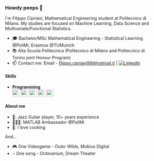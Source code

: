 ### Howdy peeps 👋
I'm Filippo Cipriani, Mathematical Engineering student at Politecnico di Milano. My studies are focused on Machine Learning, Data Science and Multivariate/Functional Statistics. 

- 🎓 Bachelor/MSc Mathematical Engineering - Statistical Learning @PoliMi, Erasmus @TUMunich
- 📚 Alta Scuola Politecnica (Politecnico di Milano and Politecnico di Torino joint Honour Program)
- 📫 Contact me: 
  Email - <a href="mailto:filippo.cipriani99@hotmail.it">filippo.cipriani99@hotmail.it</a> | [![LinkedIn](https://img.shields.io/badge/-LinkedIn-blue?style=flat&logo=Linkedin&logoColor=white)](https://www.linkedin.com/in/filippo-cipriani/)                                                                   

#### Skills
<ul>
    <li>
        <b>Programming</b>
        <br>
        <img src='https://cdn.jsdelivr.net/gh/devicons/devicon/icons/python/python-original.svg' height='24'>
        <img src='https://cdn.jsdelivr.net/gh/devicons/devicon/icons/r/r-original.svg' height='24'>
        <img src='https://cdn.jsdelivr.net/gh/devicons/devicon/icons/matlab/matlab-original.svg' height='24'>
        <img src='https://cdn.jsdelivr.net/gh/devicons/devicon/icons/c/c-original.svg' height='24'>
        <img src='https://cdn.jsdelivr.net/gh/devicons/devicon/icons/cplusplus/cplusplus-original.svg' height='24'>
    </li>
  
</ul>

#### About me
- 🎸: Jazz Guitar player, 10+ years experience
- 👨🏻‍💻: MATLAB Ambassador @PoliMi
- 🥘: I love cooking

And...
- 🎮 One Videogame - _Outer Wilds_, Mobius Digital
- 🎶 One song - _Octavarium_, Dream Theater

